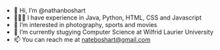 - 👋 Hi, I’m @nathanboshart
- 👨🏻‍💻 I have experience in Java, Python, HTML, CSS and Javascript
- 👀 I’m interested in photography, sports and movies
- 🌱 I’m currently stugying Computer Science at Wilfrid Laurier University
- 📫 You can reach me at nateboshart@gmail.com

<!---
nathanboshart/nathanboshart is a ✨ special ✨ repository because its `README.md` (this file) appears on your GitHub profile.
You can click the Preview link to take a look at your changes.
--->
